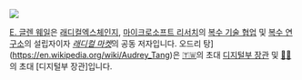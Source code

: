 ![](https://raw.githubusercontent.com/pluralitybook/plurality/main/figs/author-AudreyGlen.jpg)

 [E. 글렌 웨일](https://www.glenweyl.com)은 [래디컬엑스체인지](https://www.radicalxchange.org), [마이크로소프트 리서치](https://www.microsoft.com/en-us/research/)의 [복수 기술 협업](https://aka.ms/plural) 및 [복수 연구소](https://plurality.institute)의 설립자이자 [*래디컬 마켓*](https://press.princeton.edu/books/hardcover/9780691177502/radical-markets)의 공동 저자입니다.  오드리 탕](https://en.wikipedia.org/wiki/Audrey_Tang)은 [🇹🇼](https://en.wikipedia.org/wiki/Taiwan)의 초대 [디지털부 장관](https://en.wikipedia.org/wiki/Ministry_of_Digital_Affairs_%28Taiwan%29) 및 [🏳️‍⚧️](https://en.wikipedia.org/wiki/List_of_transgender_political_office-holders)의 초대 [디지털부 장관]입니다.          
